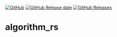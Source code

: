 <a href="LICENSE" alt="MIT License"><img alt="GitHub" src="https://img.shields.io/github/license/toshiki670/algorithm_rs?style=flat-square"></a>
<a href="https://github.com/toshiki670/algorithm_rs/releases"><img alt="GitHub Release date" src="https://img.shields.io/github/release-date/toshiki670/algorithm_rs?style=flat-square"></a>
<a href="https://github.com/toshiki670/algorithm_rs/releases"><img alt="GitHub Releases" src="https://img.shields.io/github/v/tag/toshiki670/algorithm_rs?label=release&style=flat-square"></a>

# algorithm_rs
